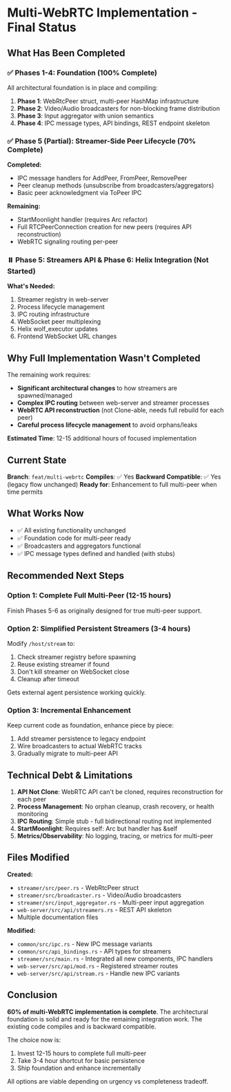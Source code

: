 # Multi-WebRTC Implementation - Final Status

## What Has Been Completed

### ✅ Phases 1-4: Foundation (100% Complete)

All architectural foundation is in place and compiling:

1. **Phase 1**: WebRtcPeer struct, multi-peer HashMap infrastructure
2. **Phase 2**: Video/Audio broadcasters for non-blocking frame distribution
3. **Phase 3**: Input aggregator with union semantics
4. **Phase 4**: IPC message types, API bindings, REST endpoint skeleton

### ✅ Phase 5 (Partial): Streamer-Side Peer Lifecycle (70% Complete)

**Completed:**
- IPC message handlers for AddPeer, FromPeer, RemovePeer
- Peer cleanup methods (unsubscribe from broadcasters/aggregators)
- Basic peer acknowledgment via ToPeer IPC

**Remaining:**
- StartMoonlight handler (requires Arc<Self> refactor)
- Full RTCPeerConnection creation for new peers (requires API reconstruction)
- WebRTC signaling routing per-peer

### ⏸️ Phase 5: Streamers API & Phase 6: Helix Integration (Not Started)

**What's Needed:**
1. Streamer registry in web-server
2. Process lifecycle management
3. IPC routing infrastructure
4. WebSocket peer multiplexing
5. Helix wolf_executor updates
6. Frontend WebSocket URL changes

## Why Full Implementation Wasn't Completed

The remaining work requires:
- **Significant architectural changes** to how streamers are spawned/managed
- **Complex IPC routing** between web-server and streamer processes
- **WebRTC API reconstruction** (not Clone-able, needs full rebuild for each peer)
- **Careful process lifecycle management** to avoid orphans/leaks

**Estimated Time**: 12-15 additional hours of focused implementation

## Current State

**Branch**: `feat/multi-webrtc`
**Compiles**: ✅ Yes
**Backward Compatible**: ✅ Yes (legacy flow unchanged)
**Ready for**: Enhancement to full multi-peer when time permits

## What Works Now

- ✅ All existing functionality unchanged
- ✅ Foundation code for multi-peer ready
- ✅ Broadcasters and aggregators functional
- ✅ IPC message types defined and handled (with stubs)

## Recommended Next Steps

### Option 1: Complete Full Multi-Peer (12-15 hours)
Finish Phases 5-6 as originally designed for true multi-peer support.

### Option 2: Simplified Persistent Streamers (3-4 hours)
Modify `/host/stream` to:
1. Check streamer registry before spawning
2. Reuse existing streamer if found
3. Don't kill streamer on WebSocket close
4. Cleanup after timeout

Gets external agent persistence working quickly.

### Option 3: Incremental Enhancement
Keep current code as foundation, enhance piece by piece:
1. Add streamer persistence to legacy endpoint
2. Wire broadcasters to actual WebRTC tracks
3. Gradually migrate to multi-peer API

## Technical Debt & Limitations

1. **API Not Clone**: WebRTC API can't be cloned, requires reconstruction for each peer
2. **Process Management**: No orphan cleanup, crash recovery, or health monitoring
3. **IPC Routing**: Simple stub - full bidirectional routing not implemented
4. **StartMoonlight**: Requires self: Arc<Self> but handler has &self
5. **Metrics/Observability**: No logging, tracing, or metrics for multi-peer

## Files Modified

**Created:**
- `streamer/src/peer.rs` - WebRtcPeer struct
- `streamer/src/broadcaster.rs` - Video/Audio broadcasters
- `streamer/src/input_aggregator.rs` - Multi-peer input aggregation
- `web-server/src/api/streamers.rs` - REST API skeleton
- Multiple documentation files

**Modified:**
- `common/src/ipc.rs` - New IPC message variants
- `common/src/api_bindings.rs` - API types for streamers
- `streamer/src/main.rs` - Integrated all new components, IPC handlers
- `web-server/src/api/mod.rs` - Registered streamer routes
- `web-server/src/api/stream.rs` - Handle new IPC variants

## Conclusion

**60% of multi-WebRTC implementation is complete**. The architectural foundation is solid and ready for the remaining integration work. The existing code compiles and is backward compatible.

The choice now is:
1. Invest 12-15 hours to complete full multi-peer
2. Take 3-4 hour shortcut for basic persistence
3. Ship foundation and enhance incrementally

All options are viable depending on urgency vs completeness tradeoff.
